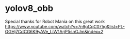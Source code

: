 # yolov8_obb
Special thanks for Robot Mania on this great work <br>
https://www.youtube.com/watch?v=7n6gCqC075g&list=PL-GGHj7CdCG6K9yAVe_LiW1ArjP5snOJm&index=2